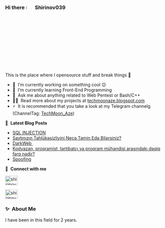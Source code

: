 ### Hi there <img src="https://media.giphy.com/media/hvRJCLFzcasrR4ia7z/giphy.gif" width="5%"></a> Shirinov039
This is the place where I opensource stuff and break things :rofl:

- 🔭 &nbsp;I’m currently working on something cool :wink:
- 🌱 &nbsp;I’m currently learning Front-End Programming
- 💬 &nbsp;Ask me about anything related to Web Pentest or Bash/C++
- 👨‍💻 &nbsp;Read more about my projects at [techmoonaze.blogspot.com](https://techmoonaze.blogspot.com)
- ⚡ &nbsp;It is recommended that you take a look at my Telegram channelg (ChannelTag: [TechMoon_Aze](https://t.me/TechMoon_Aze))

📕 &nbsp;**Latest Blog Posts**
<!-- BLOG-POST-LIST:START -->
- [SQL INJECTION](https://teletype.in/@shirinov039/Sqlinjection)
- [Saytınızın Təhlükəsizliyini Necə Təmin Edə Bilərsiniz?](https://teletype.in/@shirinov039/saytiqorumaq)
- [DarkWeb ](https://teletype.in/@shirinov039/darkweb)
- [Kodyazan, proqramist, tərtibatçı və proqram mühəndisi arasındakı dəqiq fərq nədir?](https://teletype.in/@shirinov039/coder-proqramist-ferq)
- [Spoofing](https://teletype.in/@shirinov039/spoofing)
<!-- BLOG-POST-LIST:END -->

🔗 &nbsp;**Connect with me**
<p align="left">

<a href="https://linkedin.com/in/shirinov039" target="blank"><img align="center"  alt="shirinov039" height="30" width="40" /></a>

<a href="https://instagram.com/shirinov039" target="blank"><img align="center"  alt="shirinov039" height="30" width="40" /></a>

  
### ✨&nbsp; About Me

I have been in this field for 2 years.
